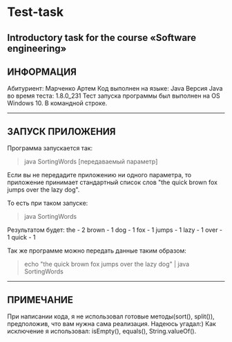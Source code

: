 # Test-task
Introductory task for the course «Software engineering» 
--------------------------
ИНФОРМАЦИЯ
--------------------------
Абитуриент: Марченко Артем
Код выполнен на языке: Java
Версия Java во время теста: 1.8.0_231
Тест запуска программы был выполнен на OS Windows 10. В командной строке.


--------------------------
ЗАПУСК ПРИЛОЖЕНИЯ
--------------------------
Программа запускается так:

>java SortingWords [передаваемый параметр]

Если вы не передадите приложению ни одного параметра, то приложение принимает стандартный список слов
"the quick brown fox jumps over the lazy dog".

То есть при таком запуске: 
>java SortingWords

Результатом будет: 
 the - 2
 brown - 1
 dog - 1
 fox - 1
 jumps - 1
 lazy - 1
 over - 1
 quick - 1

Так же программе можно передать данные таким образом: 
>echo "the quick brown fox jumps over the lazy dog" | java SortingWords

--------------------------
ПРИМЕЧАНИЕ
--------------------------
При написании кода, я не использовал готовые методы(sort(), split()), предположив, что вам нужна сама реализация.
Надеюсь угадал:)
Как исключение я использовал: isEmpty(), equals(), String.valueOf().
